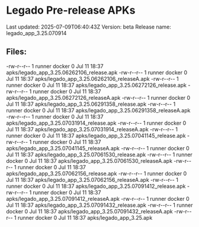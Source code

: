 # Legado Pre-release APKs
Last updated: 2025-07-09T06:40:43Z
Version: beta
Release name: legado_app_3.25.070914
## Files:
-rw-r--r-- 1 runner docker 0 Jul 11 18:37 apks/legado_app_3.25.06262106_release.apk
-rw-r--r-- 1 runner docker 0 Jul 11 18:37 apks/legado_app_3.25.06262106_releaseA.apk
-rw-r--r-- 1 runner docker 0 Jul 11 18:37 apks/legado_app_3.25.06272126_release.apk
-rw-r--r-- 1 runner docker 0 Jul 11 18:37 apks/legado_app_3.25.06272126_releaseA.apk
-rw-r--r-- 1 runner docker 0 Jul 11 18:37 apks/legado_app_3.25.06291358_release.apk
-rw-r--r-- 1 runner docker 0 Jul 11 18:37 apks/legado_app_3.25.06291358_releaseA.apk
-rw-r--r-- 1 runner docker 0 Jul 11 18:37 apks/legado_app_3.25.07031914_release.apk
-rw-r--r-- 1 runner docker 0 Jul 11 18:37 apks/legado_app_3.25.07031914_releaseA.apk
-rw-r--r-- 1 runner docker 0 Jul 11 18:37 apks/legado_app_3.25.07041145_release.apk
-rw-r--r-- 1 runner docker 0 Jul 11 18:37 apks/legado_app_3.25.07041145_releaseA.apk
-rw-r--r-- 1 runner docker 0 Jul 11 18:37 apks/legado_app_3.25.07061530_release.apk
-rw-r--r-- 1 runner docker 0 Jul 11 18:37 apks/legado_app_3.25.07061530_releaseA.apk
-rw-r--r-- 1 runner docker 0 Jul 11 18:37 apks/legado_app_3.25.07062156_release.apk
-rw-r--r-- 1 runner docker 0 Jul 11 18:37 apks/legado_app_3.25.07062156_releaseA.apk
-rw-r--r-- 1 runner docker 0 Jul 11 18:37 apks/legado_app_3.25.07091412_release.apk
-rw-r--r-- 1 runner docker 0 Jul 11 18:37 apks/legado_app_3.25.07091412_releaseA.apk
-rw-r--r-- 1 runner docker 0 Jul 11 18:37 apks/legado_app_3.25.07091432_release.apk
-rw-r--r-- 1 runner docker 0 Jul 11 18:37 apks/legado_app_3.25.07091432_releaseA.apk
-rw-r--r-- 1 runner docker 0 Jul 11 18:37 apks/legado_app_3.25.apk
